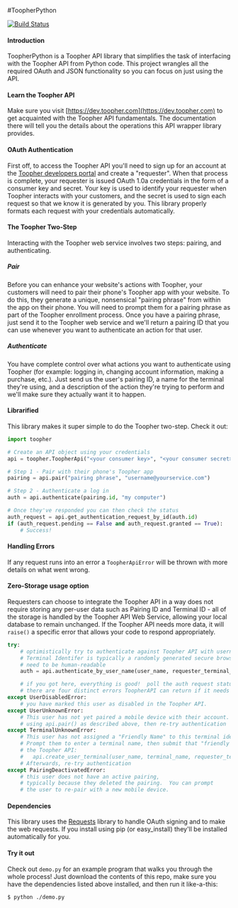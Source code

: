 #ToopherPython

[![Build Status](https://travis-ci.org/toopher/toopher-python.png?branch=master)](https://travis-ci.org/toopher/toopher-python)

#### Introduction
ToopherPython is a Toopher API library that simplifies the task of interfacing with the Toopher API from Python code.  This project wrangles all the required OAuth and JSON functionality so you can focus on just using the API.

#### Learn the Toopher API
Make sure you visit [https://dev.toopher.com](https://dev.toopher.com) to get acquainted with the Toopher API fundamentals.  The documentation there will tell you the details about the operations this API wrapper library provides.

#### OAuth Authentication
First off, to access the Toopher API you'll need to sign up for an account at the [Toopher developers portal](https://dev.toopher.com) and create a "requester". When that process is complete, your requester is issued OAuth 1.0a credentials in the form of a consumer key and secret. Your key is used to identify your requester when Toopher interacts with your customers, and the secret is used to sign each request so that we know it is generated by you.  This library properly formats each request with your credentials automatically.

#### The Toopher Two-Step
Interacting with the Toopher web service involves two steps: pairing, and authenticating.

##### Pair
Before you can enhance your website's actions with Toopher, your customers will need to pair their phone's Toopher app with your website.  To do this, they generate a unique, nonsensical "pairing phrase" from within the app on their phone.  You will need to prompt them for a pairing phrase as part of the Toopher enrollment process.  Once you have a pairing phrase, just send it to the Toopher web service and we'll return a pairing ID that you can use whenever you want to authenticate an action for that user.

##### Authenticate
You have complete control over what actions you want to authenticate using Toopher (for example: logging in, changing account information, making a purchase, etc.).  Just send us the user's pairing ID, a name for the terminal they're using, and a description of the action they're trying to perform and we'll make sure they actually want it to happen.

#### Librarified
This library makes it super simple to do the Toopher two-step.  Check it out:

```python
import toopher

# Create an API object using your credentials
api = toopher.ToopherApi("<your consumer key>", "<your consumer secret>")

# Step 1 - Pair with their phone's Toopher app
pairing = api.pair("pairing phrase", "username@yourservice.com")

# Step 2 - Authenticate a log in
auth = api.authenticate(pairing.id, "my computer")

# Once they've responded you can then check the status
auth_request = api.get_authentication_request_by_id(auth.id)
if (auth_request.pending == False and auth_request.granted == True):
	# Success!
```

#### Handling Errors
If any request runs into an error a `ToopherApiError` will be thrown with more details on what went wrong.

#### Zero-Storage usage option
Requesters can choose to integrate the Toopher API in a way does not require storing any per-user data such as Pairing ID and Terminal ID - all of the storage
is handled by the Toopher API Web Service, allowing your local database to remain unchanged.  If the Toopher API needs more data, it will `raise()` a specific
error that allows your code to respond appropriately.

```python
try:
    # optimistically try to authenticate against Toopher API with username and a Terminal Identifier
    # Terminal Identifer is typically a randomly generated secure browser cookie.  It does not
    # need to be human-readable
    auth = api.authenticate_by_user_name(user_name, requester_terminal_id)

    # if you got here, everything is good!  poll the auth request status as described above
    # there are four distinct errors ToopherAPI can return if it needs more data
except UserDisabledError:
    # you have marked this user as disabled in the Toopher API.
except UserUnknownError:
    # This user has not yet paired a mobile device with their account.  Pair them
    # using api.pair() as described above, then re-try authentication
except TerminalUnknownError:
    # This user has not assigned a "Friendly Name" to this terminal identifier.
    # Prompt them to enter a terminal name, then submit that "friendly name" to
    # the Toopher API:
    #   api.create_user_terminal(user_name, terminal_name, requester_terminal_id)
    # Afterwards, re-try authentication
except PairingDeactivatedError:
    # this user does not have an active pairing,
    # typically because they deleted the pairing.  You can prompt
    # the user to re-pair with a new mobile device.
```

#### Dependencies
This library uses the [Requests](http://docs.python-requests.org/en/latest/) library to handle OAuth signing and to make the web requests.  If you install using pip (or easy_install) they'll be installed automatically for you. 

#### Try it out
Check out `demo.py` for an example program that walks you through the whole process!  Just download the contents of this repo, make sure you have the dependencies listed above installed, and then run it like-a-this:
```shell
$ python ./demo.py
```
